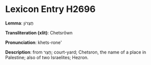 # Lexicon Entry H2696

**Lemma**: חֶצְרוֹן

**Transliteration (xlit)**: Chetsrôwn

**Pronunciation**: khets-rone'

**Description**:
from חָצֵר; court-yard; Chetsron, the name of a place in Palestine; also of two Israelites; Hezron.
